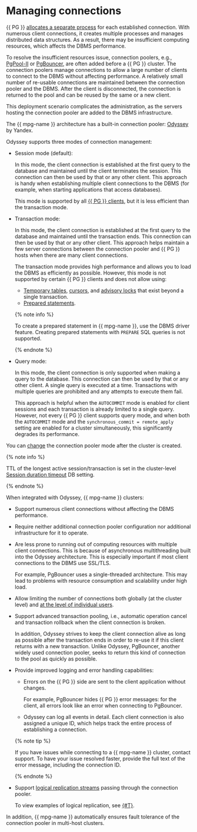 # Managing connections

{{ PG }} [allocates a separate process](https://www.postgresql.org/docs/current/connect-estab.html) for each established connection. With numerous client connections, it creates multiple processes and manages distributed data structures. As a result, there may be insufficient computing resources, which affects the DBMS performance.

To resolve the insufficient resources issue, connection poolers, e.g., [PgPool-II](https://www.pgpool.net) or [PgBouncer](https://www.pgbouncer.org/), are often added before a {{ PG }} cluster. The connection poolers manage connections to allow a large number of clients to connect to the DBMS without affecting performance. A relatively small number of re-usable connections are maintained between the connection pooler and the DBMS. After the client is disconnected, the connection is returned to the pool and can be reused by the same or a new client.

This deployment scenario complicates the administration, as the servers hosting the connection pooler are added to the DBMS infrastructure.

The {{ mpg-name }} architecture has a built-in connection pooler: [Odyssey](https://yandex.ru/dev/odyssey/) by Yandex.

Odyssey supports three modes of connection management:

* Session mode (default):


    In this mode, the client connection is established at the first query to the database and maintained until the client terminates the session. This connection can then be used by that or any other client. This approach is handy when establishing multiple client connections to the DBMS (for example, when starting applications that access databases).

    This mode is supported by all [{{ PG }} clients](supported-clients.md), but it is less efficient than the transaction mode.

* Transaction mode:


   In this mode, the client connection is established at the first query to the database and maintained until the transaction ends. This connection can then be used by that or any other client. This approach helps maintain a few server connections between the connection pooler and {{ PG }} hosts when there are many client connections.

   The transaction mode provides high performance and allows you to load the DBMS as efficiently as possible. However, this mode is not supported by certain {{ PG }} clients and does not allow using:

   * [Temporary tables](https://www.postgresql.org/docs/current/sql-createtable.html), [cursors](https://www.postgresql.org/docs/current/plpgsql-cursors.html), and [advisory locks](https://www.postgresql.org/docs/current/explicit-locking.html#ADVISORY-LOCKS) that exist beyond a single transaction.
   * [Prepared statements](https://www.postgresql.org/docs/current/sql-prepare.html).

   {% note info %}

   To create a prepared statement in {{ mpg-name }}, use the DBMS driver feature. Creating prepared statements with `PREPARE` SQL queries is not supported.

   {% endnote %}

* Query mode:

   In this mode, the client connection is only supported when making a query to the database. This connection can then be used by that or any other client. A single query is executed at a time. Transactions with multiple queries are prohibited and any attempts to execute them fail.

   This approach is helpful when the `AUTOCOMMIT` mode is enabled for client sessions and each transaction is already limited to a single query. However, not every {{ PG }} client supports query mode, and when both the `AUTOCOMMIT` mode and the `synchronous_commit = remote_apply` setting are enabled for a cluster simultaneously, this significantly degrades its performance.

You can [change](../operations/update.md#change-pooler-config) the connection pooler mode after the cluster is created.

{% note info %}

TTL of the longest active session/transaction is set in the cluster-level [Session duration timeout](./settings-list.md#setting-session-duration-timeout) DB setting.

{% endnote %}

When integrated with Odyssey, {{ mpg-name }} clusters:

* Support numerous client connections without affecting the DBMS performance.
* Require neither additional connection pooler configuration nor additional infrastructure for it to operate.
* Are less prone to running out of computing resources with multiple client connections. This is because of asynchronous multithreading built into the Odyssey architecture. This is especially important if most client connections to the DBMS use SSL/TLS.

   For example, PgBouncer uses a single-threaded architecture. This may lead to problems with resource consumption and scalability under high load.

* Allow limiting the number of connections both globally (at the cluster level) and [at the level of individual users](../operations/cluster-users.md#update-settings).
* Support advanced transaction pooling, i.e., automatic operation cancel and transaction rollback when the client connection is broken.

   In addition, Odyssey strives to keep the client connection alive as long as possible after the transaction ends in order to re-use it if this client returns with a new transaction. Unlike Odyssey, PgBouncer, another widely used connection pooler, seeks to return this kind of connection to the pool as quickly as possible.

* Provide improved logging and error handling capabilities:

   * Errors on the {{ PG }} side are sent to the client application without changes.

      For example, PgBouncer hides {{ PG }} error messages: for the client, all errors look like an error when connecting to PgBouncer.

   * Odyssey can log all events in detail. Each client connection is also assigned a unique ID, which helps track the entire process of establishing a connection.

   {% note tip %}

   If you have issues while connecting to a {{ mpg-name }} cluster, contact support. To have your issue resolved faster, provide the full text of the error message, including the connection ID.

   {% endnote %}

* Support [logical replication streams](https://www.postgresql.org/docs/current/logical-replication.html) passing through the connection pooler.

   To view examples of logical replication, see [{#T}](../tutorials/replication-overview.md).

In addition, {{ mpg-name }} automatically ensures fault tolerance of the connection pooler in multi-host clusters.
